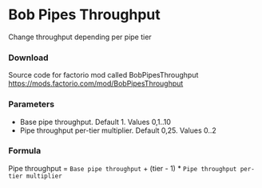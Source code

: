 # Bob Pipes Throughput
Change throughput depending per pipe tier

### Download
Source code for factorio mod called BobPipesThroughput
https://mods.factorio.com/mod/BobPipesThroughput

### Parameters
- Base pipe throughput. Default 1. Values 0,1..10
- Pipe throughput per-tier multiplier. Default 0,25. Values 0..2

### Formula
Pipe throughput = `Base pipe throughput` + (tier - 1) * `Pipe throughput per-tier multiplier`
